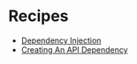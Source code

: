 # Recipes

*   [Dependency Injection](./dependency-injection.md)
*   [Creating An API Dependency](./creating-an-api-dependency.md)
